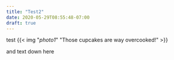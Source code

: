 ```yaml
---
title: "Test2"
date: 2020-05-29T08:55:48-07:00
draft: true
---
```


test
{{< img "*photo1*" "Those cupcakes are way overcooked!" >}}

and text down here
